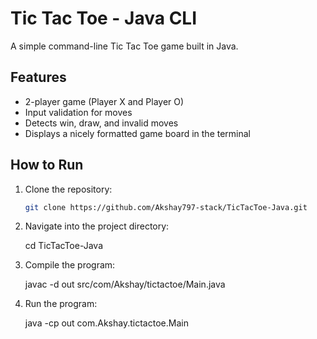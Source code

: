 # Tic Tac Toe - Java CLI

A simple command-line Tic Tac Toe game built in Java.

## Features
- 2-player game (Player X and Player O)
- Input validation for moves
- Detects win, draw, and invalid moves
- Displays a nicely formatted game board in the terminal

## How to Run

1. Clone the repository:

   ```bash
   git clone https://github.com/Akshay797-stack/TicTacToe-Java.git
2. Navigate into the project directory:

     cd TicTacToe-Java

3. Compile the program:
       
      javac -d out src/com/Akshay/tictactoe/Main.java

4. Run the program:

   java -cp out com.Akshay.tictactoe.Main



